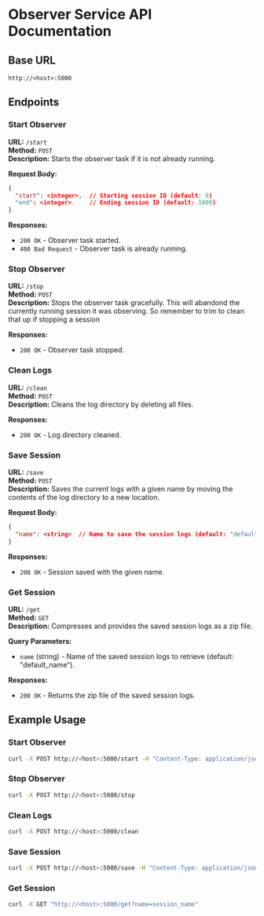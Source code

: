 # Observer Service API Documentation

## Base URL
`http://<host>:5000`

## Endpoints

### Start Observer
**URL:** `/start`  
**Method:** `POST`  
**Description:** Starts the observer task if it is not already running.

**Request Body:**
```json
{
  "start": <integer>,  // Starting session ID (default: 0)
  "end": <integer>     // Ending session ID (default: 1000)
}
```

**Responses:**
- `200 OK` - Observer task started.
- `400 Bad Request` - Observer task is already running.

### Stop Observer
**URL:** `/stop`  
**Method:** `POST`  
**Description:** Stops the observer task gracefully. This will abandond the currently running session it was observing. So remember to trim to clean that up if stopping a session

**Responses:**
- `200 OK` - Observer task stopped.

### Clean Logs
**URL:** `/clean`  
**Method:** `POST`  
**Description:** Cleans the log directory by deleting all files.

**Responses:**
- `200 OK` - Log directory cleaned.

### Save Session
**URL:** `/save`  
**Method:** `POST`  
**Description:** Saves the current logs with a given name by moving the contents of the log directory to a new location.

**Request Body:**
```json
{
  "name": <string>  // Name to save the session logs (default: "default_name")
}
```

**Responses:**
- `200 OK` - Session saved with the given name.

### Get Session
**URL:** `/get`  
**Method:** `GET`  
**Description:** Compresses and provides the saved session logs as a zip file.

**Query Parameters:**
- `name` (string) - Name of the saved session logs to retrieve (default: "default_name").

**Responses:**
- `200 OK` - Returns the zip file of the saved session logs.

## Example Usage

### Start Observer
```bash
curl -X POST http://<host>:5000/start -H "Content-Type: application/json" -d '{"start": 0, "end": 1000}'
```

### Stop Observer
```bash
curl -X POST http://<host>:5000/stop
```

### Clean Logs
```bash
curl -X POST http://<host>:5000/clean
```

### Save Session
```bash
curl -X POST http://<host>:5000/save -H "Content-Type: application/json" -d '{"name": "session_name"}'
```

### Get Session
```bash
curl -X GET "http://<host>:5000/get?name=session_name"
```